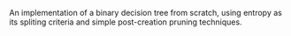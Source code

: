 An implementation of a binary decision tree from scratch, using entropy as its spliting criteria and simple post-creation pruning techniques.
